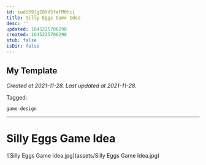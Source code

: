 ```yaml
---
id: iwdU59JgE8VdSfeFM0hii
title: Silly Eggs Game Idea
desc: ''
updated: 1645225706298
created: 1645225706298
stub: false
isDir: false
---
```

My Template
---

_Created at 2021-11-28._
_Last updated at 2021-11-28._



Tagged: 
```
game-design
```


---

# Silly Eggs Game Idea


![Silly Eggs Game Idea.jpg](assets/Silly Eggs Game Idea.jpg)

